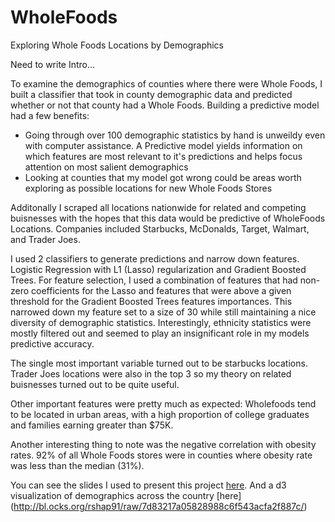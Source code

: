 # WholeFoods
Exploring Whole Foods Locations by Demographics

Need to write Intro...


To examine the demographics of counties where there were Whole Foods, I built a classifier that took in county demographic data and predicted whether or not that county had a Whole Foods. Building a predictive model had a few benefits:
  - Going through over 100 demographic statistics by hand is unweildy even with computer assistance. A Predictive model yields information on which features are most relevant to it's predictions and helps focus attention on most salient demographics
  - Looking at counties that my model got wrong could be areas worth exploring as possible locations for new Whole Foods Stores
 
Additonally I scraped all locations nationwide for related and competing buisnesses with the hopes that this data would be predictive of WholeFoods Locations. Companies included Starbucks, McDonalds, Target, Walmart, and Trader Joes.
 
I used 2 classifiers to generate predictions and narrow down features. Logistic Regression with L1 (Lasso) regularization and Gradient Boosted Trees. For feature selection, I used a combination of features that had non-zero coefficients for the Lasso and features that were above a given threshold for the Gradient Boosted Trees features importances. This narrowed down my feature set to a size of 30 while still maintaining a nice diversity of demographic statistics. Interestingly, ethnicity statistics were mostly filtered out and seemed to play an insignificant role in my models predictive accuracy.

The single most important variable turned out to be starbucks locations. Trader Joes locations were also in the top 3 so my theory on related buisnesses turned out to be quite useful. 

Other important features were pretty much as expected: Wholefoods tend to be located in urban areas, with a high proportion of college graduates and families earning greater than $75K.

Another interesting thing to note was the negative correlation with obesity rates. 92% of all Whole Foods stores were in counties where obesity rate was less than the median (31%). 

You can see the slides I used to present this project [here](linktoslides). And a d3 visualization of demographics across the country [here] (http://bl.ocks.org/rshap91/raw/7d83217a05828988c6f543acfa2f887c/)
